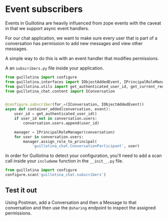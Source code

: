 # Event subscribers

Events in Guillotina are heavily influenced from zope events with the caveat
in that we support async event handlers.

For our chat application, we want to make sure every user that is part of a
conversation has permission to add new messages and view other messages.

A simple way to do this is with an event handler that modifies permissions.

A an `subscribers.py` file inside your application.


```python
from guillotina import configure
from guillotina.interfaces import IObjectAddedEvent, IPrincipalRoleManager
from guillotina.utils import get_authenticated_user_id, get_current_request
from guillotina_chat.content import IConversation


@configure.subscriber(for_=(IConversation, IObjectAddedEvent))
async def container_added(conversation, event):
    user_id = get_authenticated_user_id()
    if user_id not in conversation.users:
        conversation.users.append(user_id)

    manager = IPrincipalRoleManager(conversation)
    for user in conversation.users:
        manager.assign_role_to_principal(
            'guillotina_chat.ConversationParticipant', user)
```


In order for Guillotina to detect your configuration, you'll need to add
a scan call inside your `includeme` function in the `__init__.py` file.


```python
from guillotina import configure
configure.scan('guillotina_chat.subscribers')
```


## Test it out

Using Postman, add a Conversation and then a Message to that conversation
and then use the `@sharing` endpoint to inspect the assigned permissions.
